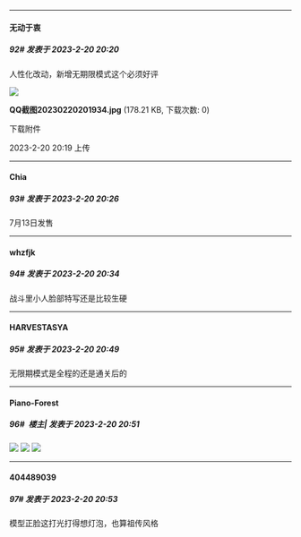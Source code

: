 
*****

####  无动于衷  
##### 92#       发表于 2023-2-20 20:20

人性化改动，新增无期限模式这个必须好评

<img src="https://img.saraba1st.com/forum/202302/20/201945eqzswzhqf45hdpyd.jpg" referrerpolicy="no-referrer">

<strong>QQ截图20230220201934.jpg</strong> (178.21 KB, 下载次数: 0)

下载附件

2023-2-20 20:19 上传

*****

####  Chia  
##### 93#       发表于 2023-2-20 20:26

7月13日发售


*****

####  whzfjk  
##### 94#       发表于 2023-2-20 20:34

战斗里小人脸部特写还是比较生硬


*****

####  HARVESTASYA  
##### 95#       发表于 2023-2-20 20:49

无限期模式是全程的还是通关后的

*****

####  Piano-Forest  
##### 96#         楼主| 发表于 2023-2-20 20:51

<img src="https://p.sda1.dev/10/bf40182fd8488866508f914589e040e7/20230220_204748.jpg" referrerpolicy="no-referrer">
<img src="https://p.sda1.dev/10/16a0302438d613f8eb8e9fd018561acd/20230220_204751.jpg" referrerpolicy="no-referrer">
<img src="https://p.sda1.dev/10/518afcf184360a90705062fa1fbc5303/20230220_204753.jpg" referrerpolicy="no-referrer">


*****

####  404489039  
##### 97#       发表于 2023-2-20 20:53

模型正脸这打光打得想灯泡，也算祖传风格

